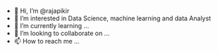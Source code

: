 - 👋 Hi, I’m @rajapikir
- 👀 I’m interested in Data Science, machine learning and data Analyst
- 🌱 I’m currently learning ...
- 💞️ I’m looking to collaborate on ...
- 📫 How to reach me ...

<!---
rajapikir/rajapikir is a ✨ special ✨ repository because its `README.md` (this file) appears on your GitHub profile.
You can click the Preview link to take a look at your changes.
--->
